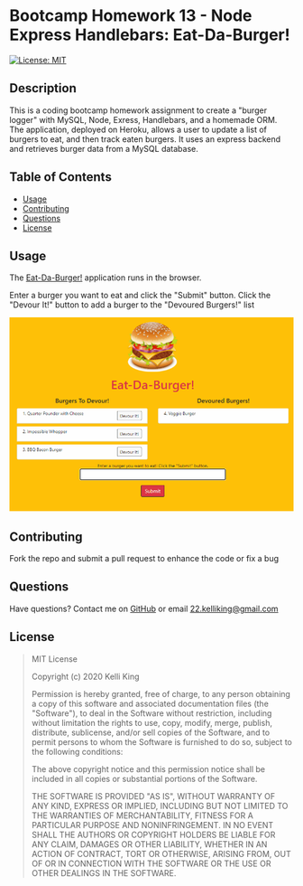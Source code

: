 # Bootcamp Homework 13 - Node Express Handlebars: Eat-Da-Burger!

[![License: MIT](https://img.shields.io/badge/License-MIT-yellow.svg)](https://opensource.org/licenses/MIT)
## Description
This is a coding bootcamp homework assignment to create a "burger logger" with MySQL, Node, Exress, Handlebars, and a homemade ORM. The application, deployed on Heroku, allows a user to update a list of burgers to eat, and then track eaten burgers.  It uses an express backend and retrieves burger data from a MySQL database.


## Table of Contents
* [Usage](#Usage)
* [Contributing](#Contributing)
* [Questions](#Questions)
* [License](#License)

## Usage
The [Eat-Da-Burger!](https://whispering-thicket-86767.herokuapp.com/) application runs in the browser.

Enter a burger you want to eat and click the "Submit" button.  Click the "Devour It!" button to add a burger to the "Devoured Burgers!" list

![Eat-Da-Burger Demo](./public/assets/eat-da-burger-demo.gif)


## Contributing
Fork the repo and submit a pull request to enhance the code or fix a bug

## Questions
Have questions?  Contact me on [GitHub](https://github.com/thorgriffs) or email <22.kelliking@gmail.com>

## License

  >MIT License
  >
  >Copyright (c) 2020 Kelli King
  >
  >Permission is hereby granted, free of charge, to any person obtaining a copy
  of this software and associated documentation files (the "Software"), to deal
  in the Software without restriction, including without limitation the rights
  to use, copy, modify, merge, publish, distribute, sublicense, and/or sell
  copies of the Software, and to permit persons to whom the Software is
  furnished to do so, subject to the following conditions:
  >
  >The above copyright notice and this permission notice shall be included in all
  copies or substantial portions of the Software.
  >
  >THE SOFTWARE IS PROVIDED "AS IS", WITHOUT WARRANTY OF ANY KIND, EXPRESS OR
  IMPLIED, INCLUDING BUT NOT LIMITED TO THE WARRANTIES OF MERCHANTABILITY,
  FITNESS FOR A PARTICULAR PURPOSE AND NONINFRINGEMENT. IN NO EVENT SHALL THE
  AUTHORS OR COPYRIGHT HOLDERS BE LIABLE FOR ANY CLAIM, DAMAGES OR OTHER
  LIABILITY, WHETHER IN AN ACTION OF CONTRACT, TORT OR OTHERWISE, ARISING FROM,
  OUT OF OR IN CONNECTION WITH THE SOFTWARE OR THE USE OR OTHER DEALINGS IN THE
  SOFTWARE.